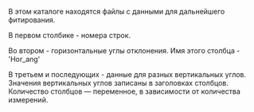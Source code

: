В этом каталоге находятся файлы с данными для дальнейшего фитирования.

В первом столбике - номера строк. 

Во втором - горизонтальные углы отклонения. Имя этого столбца - 'Hor_ang'

В третьем и последующих - данные для разных вертикальных углов. 
Значения вертикальных углов записаны в заголовках столбцов. 
Количество столбцов — переменное, в зависимости от количества измерений.